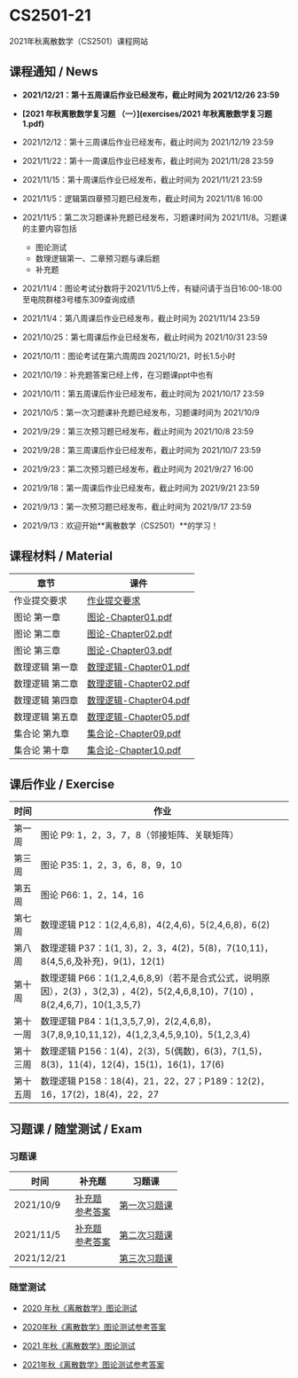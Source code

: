 # CS2501-21
2021年秋离散数学（CS2501）课程网站

## 课程通知 / News

- **2021/12/21：第十五周课后作业已经发布，截止时间为 2021/12/26 23:59**

- **[2021 年秋离散数学复习题 （一）](exercises/2021 年秋离散数学复习题1.pdf)**

- 2021/12/12：第十三周课后作业已经发布，截止时间为 2021/12/19 23:59

- 2021/11/22：第十一周课后作业已经发布，截止时间为 2021/11/28 23:59

- 2021/11/15：第十周课后作业已经发布，截止时间为 2021/11/21 23:59

- 2021/11/5：逻辑第四章预习题已经发布，截止时间为 2021/11/8 16:00

- 2021/11/5：第二次习题课补充题已经发布，习题课时间为 2021/11/8。习题课的主要内容包括
  - 图论测试
  - 数理逻辑第一、二章预习题与课后题
  - 补充题

- 2021/11/4：图论考试分数将于2021/11/5上传，有疑问请于当日16:00-18:00至电院群楼3号楼东309查询成绩

- 2021/11/4：第八周课后作业已经发布，截止时间为 2021/11/14 23:59

- 2021/10/25：第七周课后作业已经发布，截止时间为 2021/10/31 23:59

- 2021/10/11：图论考试在第六周周四 2021/10/21，时长1.5小时

- 2021/10/19：补充题答案已经上传，在习题课ppt中也有

- 2021/10/11：第五周课后作业已经发布，截止时间为 2021/10/17 23:59

- 2021/10/5：第一次习题课补充题已经发布，习题课时间为 2021/10/9

- 2021/9/29：第三次预习题已经发布，截止时间为 2021/10/8 23:59

- 2021/9/28：第三周课后作业已经发布，截止时间为 2021/10/7 23:59

- 2021/9/23：第二次预习题已经发布，截止时间为 2021/9/27 16:00

- 2021/9/18：第一周课后作业已经发布，截止时间为 2021/9/21 23:59

- 2021/9/13：第一次预习题已经发布，截止时间为 2021/9/17 23:59

- 2021/9/13：欢迎开始**离散数学（CS2501）**的学习！

## 课程材料 / Material

| 章节            | 课件                                                      |
| --------------- | --------------------------------------------------------- |
| 作业提交要求    | [作业提交要求](others/作业提交要求.pdf)                   |
| 图论 第一章     | [图论-Chapter01.pdf](./slides/图论-Chapter01.pdf)         |
| 图论 第二章     | [图论-Chapter02.pdf](./slides/图论-Chapter02.pdf)         |
| 图论 第三章     | [图论-Chapter03.pdf](./slides/图论-Chapter03.pdf)         |
| 数理逻辑 第一章 | [数理逻辑-Chapter01.pdf](./slides/数理逻辑-Chapter01.pdf) |
| 数理逻辑 第二章 | [数理逻辑-Chapter02.pdf](./slides/数理逻辑-Chapter02.pdf) |
| 数理逻辑 第四章 | [数理逻辑-Chapter04.pdf](./slides/数理逻辑-Chapter04.pdf) |
| 数理逻辑 第五章 | [数理逻辑-Chapter05.pdf](./slides/数理逻辑-Chapter05.pdf) |
| 集合论 第九章 | [集合论-Chapter09.pdf](./slides/集合论-Chapter09.pdf) |
| 集合论 第十章 | [集合论-Chapter10.pdf](./slides/集合论-Chapter10.pdf) |

## 课后作业 / Exercise

| 时间   | 作业 |
| ------ | ---- |
| 第一周 | 图论 P9: 1，2，3，7，8（邻接矩阵、关联矩阵）     |
| 第三周 | 图论 P35: 1，2，3，6，8，9，10              |
| 第五周 | 图论 P66: 1，2，14，16 |
| 第七周 | 数理逻辑 P12：1(2,4,6,8)，4(2,4,6)，5(2,4,6,8)，6(2) |
| 第八周 | 数理逻辑 P37：1(1, 3)，2，3，4(2)，5(8)，7(10,11)，8(4,5,6,及补充)，9(1)，12(1) |
| 第十周 | 数理逻辑 P66：1(1,2,4,6,8,9)（若不是合式公式，说明原因），2(3) ，3(2,3) ，4(2)，5(2,4,6,8,10)，7(10) ，8(2,4,6,7)，10(1,3,5,7) |
| 第十一周 | 数理逻辑 P84：1(1,3,5,7,9)，2(2,4,6,8)，3(7,8,9,10,11,12)，4(1,2,3,4,5,9,10)，5(1,2,3,4)|
| 第十三周 | 数理逻辑 P156：1(4)，2(3)，5(偶数)，6(3)，7(1,5)，8(3)，11(4)，12(4)，15(1)，16(1)，17(6) |
| 第十五周 | 数理逻辑 P158：18(4)，21，22，27；P189：12(2)，16，17(2)，18(4)，22，27 |

## 习题课 / 随堂测试 / Exam

### 习题课

| 时间      | 补充题                                                    | 习题课 |
| --------- | --------------------------------------------------------- | ------ |
| 2021/10/9 | [补充题](./exercises/习题课01-补充题.pdf)<br>[参考答案](./exercises/习题课01-补充题答案.pdf) |[第一次习题课](./exercises/习题课01.pdf)|
| 2021/11/5 | [补充题](./exercises/习题课02-补充题.pdf)<br>[参考答案](./exercises/习题课02-补充题答案.pdf) | [第二次习题课](./exercises/习题课02.pdf) |
| 2021/12/21 |  | [第三次习题课](./exercises/习题课03.pdf) |

### 随堂测试

- [2020 年秋《离散数学》图论测试](exams/2020年秋《离散数学》图论测试.pdf)

- [2020年秋《离散数学》图论测试参考答案](exams/2020年秋《离散数学》图论测试参考答案.pdf)

- [2021 年秋《离散数学》图论测试](exams/2021年秋《离散数学》图论测试.pdf)

- [2021年秋《离散数学》图论测试参考答案](exams/2021年秋《离散数学》图论测试参考答案.pdf)

